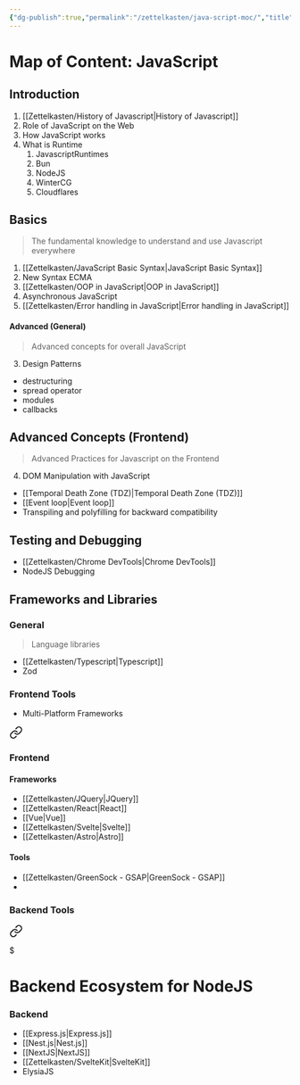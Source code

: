 ```yaml
---
{"dg-publish":true,"permalink":"/zettelkasten/java-script-moc/","title":"JavaScript | Map Of Content","tags":["core/tech/languages/javascript","status/todo"],"created":"2022-10-28T13:25:28.256+01:00"}
---
```



# Map of Content: JavaScript


## Introduction

1. [[Zettelkasten/History of Javascript\|History of Javascript]]
2. Role of JavaScript on the Web
3. How JavaScript works
4. What is Runtime
	1. JavascriptRuntimes
	2. Bun
	3. NodeJS
	4. WinterCG
	5. Cloudflares

## Basics
> The fundamental knowledge to understand  and use Javascript everywhere

1. [[Zettelkasten/JavaScript Basic Syntax\|JavaScript Basic Syntax]]
2. New Syntax ECMA
3. [[Zettelkasten/OOP in JavaScript\|OOP in JavaScript]]
5. Asynchronous JavaScript
4. [[Zettelkasten/Error handling in JavaScript\|Error handling in JavaScript]]
#### Advanced (General)
> Advanced concepts for overall JavaScript
3. Design Patterns
- destructuring
- spread operator
- modules
- callbacks
## Advanced Concepts (Frontend)
> Advanced Practices for Javascript on the Frontend

4. DOM Manipulation with JavaScript
- [[Temporal Death Zone (TDZ)\|Temporal Death Zone (TDZ)]]
- [[Event loop\|Event loop]]
- Transpiling and polyfilling for backward compatibility


## Testing and Debugging

- [[Zettelkasten/Chrome DevTools\|Chrome DevTools]]
- NodeJS Debugging

## Frameworks and Libraries

### General
> Language libraries
- [[Zettelkasten/Typescript\|Typescript]]
- Zod

### Frontend Tools
- Multi-Platform Frameworks


<div class="transclusion internal-embed is-loaded"><a class="markdown-embed-link" href="/zettelkasten/javascript-ecosystem/#frontend" aria-label="Open link"><svg xmlns="http://www.w3.org/2000/svg" width="24" height="24" viewBox="0 0 24 24" fill="none" stroke="currentColor" stroke-width="2" stroke-linecap="round" stroke-linejoin="round" class="svg-icon lucide-link"><path d="M10 13a5 5 0 0 0 7.54.54l3-3a5 5 0 0 0-7.07-7.07l-1.72 1.71"></path><path d="M14 11a5 5 0 0 0-7.54-.54l-3 3a5 5 0 0 0 7.07 7.07l1.71-1.71"></path></svg></a><div class="markdown-embed">



### Frontend
#### Frameworks
- [[Zettelkasten/JQuery\|JQuery]]
- [[Zettelkasten/React\|React]]
- [[Vue\|Vue]]
- [[Zettelkasten/Svelte\|Svelte]]
- [[Zettelkasten/Astro\|Astro]]

#### Tools
- [[Zettelkasten/GreenSock - GSAP\|GreenSock - GSAP]]
- 


</div></div>



### Backend Tools

<div class="transclusion internal-embed is-loaded"><a class="markdown-embed-link" href="/zettelkasten/javascript-ecosystem/#backend" aria-label="Open link"><svg xmlns="http://www.w3.org/2000/svg" width="24" height="24" viewBox="0 0 24 24" fill="none" stroke="currentColor" stroke-width="2" stroke-linecap="round" stroke-linejoin="round" class="svg-icon lucide-link"><path d="M10 13a5 5 0 0 0 7.54.54l3-3a5 5 0 0 0-7.07-7.07l-1.72 1.71"></path><path d="M14 11a5 5 0 0 0-7.54-.54l-3 3a5 5 0 0 0 7.07 7.07l1.71-1.71"></path></svg></a><div class="markdown-embed">

$<div class="markdown-embed-title">

# Backend Ecosystem for NodeJS

</div>


### Backend 
- [[Express.js\|Express.js]]
- [[Nest.js\|Nest.js]]
- [[NextJS\|NextJS]]
- [[Zettelkasten/SvelteKit\|SvelteKit]]
- ElysiaJS


</div></div>






